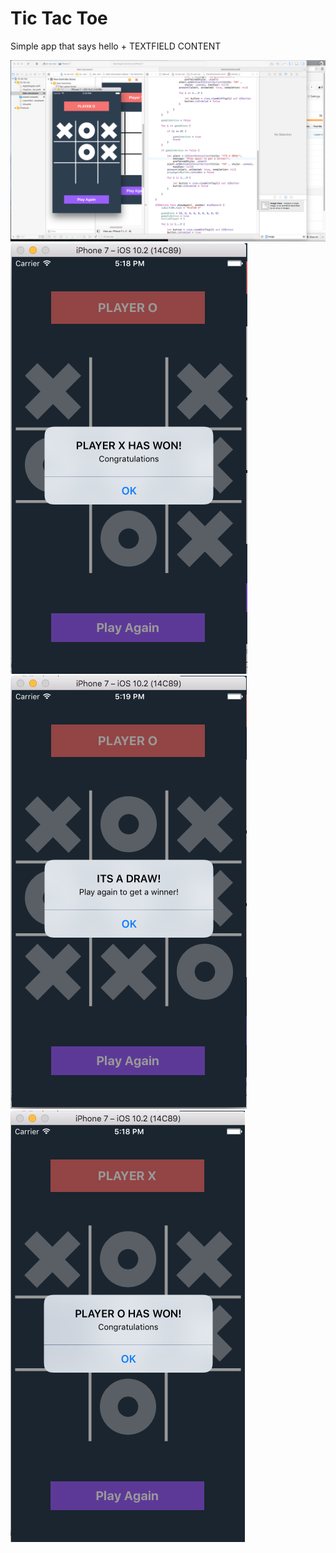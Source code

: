 # Tic Tac Toe

Simple app that says hello + TEXTFIELD CONTENT

![1](https://github.com/jluisfgarza/Swift/blob/master/tic%20tac%20toe/1.png?raw=true)
![2](https://github.com/jluisfgarza/Swift/blob/master/tic%20tac%20toe/2.png?raw=true)
![3](https://github.com/jluisfgarza/Swift/blob/master/tic%20tac%20toe/3.png?raw=true)
![4](https://github.com/jluisfgarza/Swift/blob/master/tic%20tac%20toe/4.png?raw=true)

